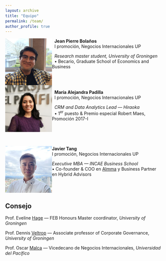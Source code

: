 ```yaml
---
layout: archive
title: "Equipo"
permalink: /team/
author_profile: true
---
```




<img src="/images/jpBolanos2_2023.JPG" align="left" width="150px"/>

&nbsp; **Jean Pierre Bolaños** \
&nbsp; I promoción, Negocios Internacionales UP

&nbsp; *Research master student, University of Groningen* \
&nbsp; • Becario, Graduate School of Economics and Business

<br clear="left"/>


<img src="/images/mariaAlejandraPadilla2023.jpg" align="left" width="150px"/>

&nbsp; **María Alejandra Padilla** \
&nbsp; I promoción, Negocios Internacionales UP

&nbsp; *CRM and Data Analytics Lead — Hiraoka* \
&nbsp; • 1<sup>er</sup> puesto & Premio especial Robert Maes, Promoción 2017-I

<br clear="left"/>

&nbsp;

<img src="/images/javierTang2_2023.jpg" align="left" width="150px"/>

**Javier Tang** \
I promoción, Negocios Internacionales UP

*Executive MBA — INCAE Business School* \
• Co-founder & COO en [Almma](https://almma.pe/) y Business Partner en Hybrid Advisors

<br clear="left"/>


## Consejo

Prof. Eveline [Hage](https://www.rug.nl/staff/m.l.hage/) — FEB Honours Master coordinator, *University of Groningen*

Prof. Dennis [Veltrop](https://www.rug.nl/staff/d.veltrop/) — Associate professor of Corporate Governance, *University of Groningen*

Prof. Oscar [Malca](https://www.up.edu.pe/Paginas/perfil-autoridad.aspx?idd=000007335) — Vicedecano de Negocios Internacionales, *Universidad del Pacífico*





